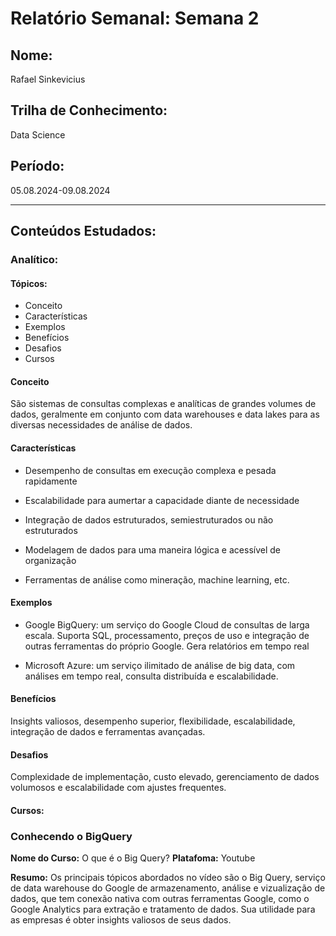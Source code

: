 # Relatório Semanal: Semana 2

## Nome:
Rafael Sinkevicius

## Trilha de Conhecimento:
Data Science

## Período:
05.08.2024-09.08.2024

---

## Conteúdos Estudados:

### Analítico:

#### Tópicos:
- Conceito
- Características
- Exemplos
- Benefícios
- Desafios
- Cursos

#### Conceito

São sistemas de consultas complexas e analíticas de grandes volumes de dados, geralmente em conjunto com data warehouses e data lakes para as diversas necessidades de análise de dados.

#### Características

- Desempenho de consultas em execução complexa e pesada rapidamente

- Escalabilidade para aumertar a capacidade diante de necessidade

- Integração de dados estruturados, semiestruturados ou não estruturados

- Modelagem de dados para uma maneira lógica e acessível de organização

- Ferramentas de análise como mineração, machine learning, etc.

#### Exemplos

- Google BigQuery: um serviço do Google Cloud de consultas de larga escala. Suporta SQL, processamento, preços de uso e integração de outras ferramentas do próprio Google. Gera relatórios em tempo real

- Microsoft Azure: um serviço ilimitado de análise de big data, com análises em tempo real, consulta distribuída e escalabilidade.

#### Benefícios

Insights valiosos, desempenho superior, flexibilidade, escalabilidade, integração de dados e ferramentas avançadas.

#### Desafios

Complexidade de implementação, custo elevado, gerenciamento de dados volumosos e escalabilidade com ajustes frequentes.

#### Cursos:
### Conhecendo o BigQuery
**Nome do Curso:** O que é o Big Query?
**Platafoma:** Youtube

**Resumo:**
Os principais tópicos abordados no vídeo são o Big Query, serviço de data warehouse do Google de armazenamento, análise e vizualização de dados, que tem conexão nativa com outras ferramentas Google, como o Google Analytics para extração e tratamento de dados. Sua utilidade para as empresas é obter insights valiosos de seus dados.

